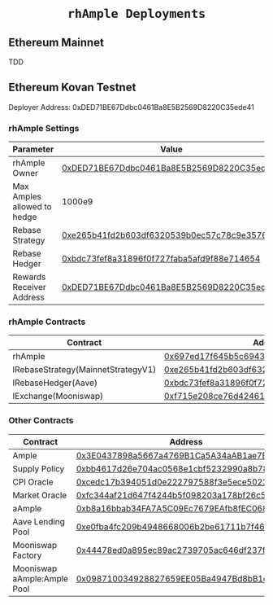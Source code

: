 <h1 align=center><code>
rhAmple Deployments
</code></h1>

## Ethereum Mainnet

TDD

## Ethereum Kovan Testnet

Deployer Address: 0xDED71BE67Ddbc0461Ba8E5B2569D8220C35ede41

### rhAmple Settings

| Parameter                   | Value                                      |
|-----------------------------|--------------------------------------------|
| rhAmple Owner               | [0xDED71BE67Ddbc0461Ba8E5B2569D8220C35ede41](https://kovan.etherscan.io/address/0xDED71BE67Ddbc0461Ba8E5B2569D8220C35ede41) |
| Max Amples allowed to hedge | 1000e9                                     |
| Rebase Strategy             | [0xe265b41fd2b603df6320539b0ec57c78c9e35765](https://kovan.etherscan.io/address/0xe265b41fd2b603df6320539b0ec57c78c9e35765) |
| Rebase Hedger               | [0xbdc73fef8a31896f0f727faba5afd9f88e714654](https://kovan.etherscan.io/address/0xbdc73fef8a31896f0f727faba5afd9f88e714654)|
| Rewards Receiver Address    | [0xDED71BE67Ddbc0461Ba8E5B2569D8220C35ede41](https://kovan.etherscan.io/address/0xDED71BE67Ddbc0461Ba8E5B2569D8220C35ede41)|

### rhAmple Contracts

| Contract                           | Address                                    |
|------------------------------------|--------------------------------------------|
| rhAmple                            | [0x697ed17f645b5c6943f3ec09b07e9fd7247b1307](https://kovan.etherscan.io/address/0x697ed17f645b5c6943f3ec09b07e9fd7247b1307) |
| IRebaseStrategy(MainnetStrategyV1) | [0xe265b41fd2b603df6320539b0ec57c78c9e35765](https://kovan.etherscan.io/address/0xe265b41fd2b603df6320539b0ec57c78c9e35765) |
| IRebaseHedger(Aave)                | [0xbdc73fef8a31896f0f727faba5afd9f88e714654](https://kovan.etherscan.io/address/0xbdc73fef8a31896f0f727faba5afd9f88e714654) |
| IExchange(Mooniswap)               | [0xf715e208ce76d424612f2a408e59ed49e5ad9c7f](https://kovan.etherscan.io/address/0xf715e208ce76d424612f2a408e59ed49e5ad9c7f) |

### Other Contracts

| Contract                    | Address                                    |
|-----------------------------|--------------------------------------------|
| Ample                       | [0x3E0437898a5667a4769B1Ca5A34aAB1ae7E81377](https://kovan.etherscan.io/address/0x3E0437898a5667a4769B1Ca5A34aAB1ae7E81377) |
| Supply Policy               | [0xbb4617d26e704ac0568e1cbf5232990a8b7846a4](https://kovan.etherscan.io/address/0xbb4617d26e704ac0568e1cbf5232990a8b7846a4) |
| CPI Oracle                  | [0xcedc17b394051d0e222797588f3e5ece5023fb4a](https://kovan.etherscan.io/address/0xcedc17b394051d0e222797588f3e5ece5023fb4a) |
| Market Oracle               | [0xfc344af21d647f4244b5f098203a178bf26c51dc](https://kovan.etherscan.io/address/0xfc344af21d647f4244b5f098203a178bf26c51dc) |
| aAmple                      | [0xb8a16bbab34FA7A5C09Ec7679EAfb8fEC06897bc](https://kovan.etherscan.io/address/0xb8a16bbab34FA7A5C09Ec7679EAfb8fEC06897bc) |
| Aave Lending Pool           | [0xe0fba4fc209b4948668006b2be61711b7f465bae](https://kovan.etherscan.io/address/0xe0fba4fc209b4948668006b2be61711b7f465bae) |
| Mooniswap Factory           | [0x44478ed0a895ec89ac2739705ac646df237fa4ad](https://kovan.etherscan.io/address/0x44478ed0a895ec89ac2739705ac646df237fa4ad) |
| Mooniswap aAmple:Ample Pool | [0x098710034928827659EE05Ba4947Bd8bB1dCC888](https://kovan.etherscan.io/address/0x098710034928827659EE05Ba4947Bd8bB1dCC888) |
